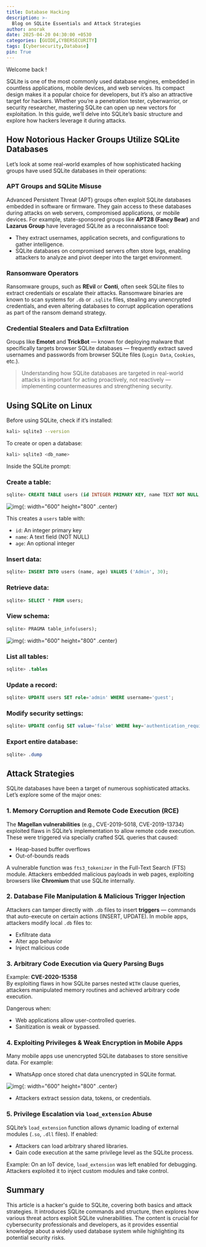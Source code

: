```yaml
--- 
title: Database Hacking
description: >-
  Blog on SQLite Essentials and Attack Strategies
author: anorak
date: 2025-04-20 04:30:00 +0530
categories: [GUIDE,CYBERSECURITY]
tags: [Cybersecurity,Database]
pin: True
---  
```


Welcome back !

SQLite is one of the most commonly used database engines, embedded in countless applications, mobile devices, and web services. Its compact design makes it a popular choice for developers, but it’s also an attractive target for hackers. Whether you’re a penetration tester, cyberwarrior, or security researcher, mastering SQLite can open up new vectors for exploitation. In this guide, we’ll delve into SQLite’s basic structure and explore how hackers leverage it during attacks.

 

## How Notorious Hacker Groups Utilize SQLite Databases

Let’s look at some real-world examples of how sophisticated hacking groups have used SQLite databases in their operations:

### APT Groups and SQLite Misuse

Advanced Persistent Threat (APT) groups often exploit SQLite databases embedded in software or firmware. They gain access to these databases during attacks on web servers, compromised applications, or mobile devices. For example, state-sponsored groups like **APT28 (Fancy Bear)** and **Lazarus Group** have leveraged SQLite as a reconnaissance tool:

- They extract usernames, application secrets, and configurations to gather intelligence.
- SQLite databases on compromised servers often store logs, enabling attackers to analyze and pivot deeper into the target environment.

### Ransomware Operators

Ransomware groups, such as **REvil** or **Conti**, often seek SQLite files to extract credentials or escalate their attacks. Ransomware binaries are known to scan systems for `.db` or `.sqlite` files, stealing any unencrypted credentials, and even altering databases to corrupt application operations as part of the ransom demand strategy.

### Credential Stealers and Data Exfiltration

Groups like **Emotet** and **TrickBot** — known for deploying malware that specifically targets browser SQLite databases — frequently extract saved usernames and passwords from browser SQLite files (`Login Data`, `Cookies`, etc.).

> Understanding how SQLite databases are targeted in real-world attacks is important for acting proactively, not reactively — implementing countermeasures and strengthening security.

 

## Using SQLite on Linux

Before using SQLite, check if it’s installed:

```bash
kali> sqlite3 --version
```

To create or open a database:

```bash
kali> sqlite3 <db_name>
```

Inside the SQLite prompt:

### Create a table:

```sql
sqlite> CREATE TABLE users (id INTEGER PRIMARY KEY, name TEXT NOT NULL, age INTEGER);
```


![img](/assets/img/202504/m1.avif){: width="600" height="800"  .center}

This creates a `users` table with:

- `id`: An integer primary key
- `name`: A text field (NOT NULL)
- `age`: An optional integer

### Insert data:

```sql
sqlite> INSERT INTO users (name, age) VALUES ('Admin', 30);
```

### Retrieve data:

```sql
sqlite> SELECT * FROM users;
```

### View schema:

```sql
sqlite> PRAGMA table_info(users);
```



![img](/assets/img/202504/m2.avif){: width="600" height="800"  .center}

### List all tables:

```sql
sqlite> .tables
```

### Update a record:

```sql
sqlite> UPDATE users SET role='admin' WHERE username='guest';
```

### Modify security settings:

```sql
sqlite> UPDATE config SET value='false' WHERE key='authentication_required';
```

### Export entire database:

```sql
sqlite> .dump
```

 

## Attack Strategies

SQLite databases have been a target of numerous sophisticated attacks. Let’s explore some of the major ones:

### 1. Memory Corruption and Remote Code Execution (RCE)

The **Magellan vulnerabilities** (e.g., CVE-2019-5018, CVE-2019-13734) exploited flaws in SQLite’s implementation to allow remote code execution. These were triggered via specially crafted SQL queries that caused:

- Heap-based buffer overflows
- Out-of-bounds reads

A vulnerable function was `fts3_tokenizer` in the Full-Text Search (FTS) module. Attackers embedded malicious payloads in web pages, exploiting browsers like **Chromium** that use SQLite internally.

### 2. Database File Manipulation & Malicious Trigger Injection

Attackers can tamper directly with `.db` files to insert **triggers** — commands that auto-execute on certain actions (INSERT, UPDATE). In mobile apps, attackers modify local `.db` files to:

- Exfiltrate data
- Alter app behavior
- Inject malicious code

### 3. Arbitrary Code Execution via Query Parsing Bugs

Example: **CVE-2020-15358**  
By exploiting flaws in how SQLite parses nested `WITH` clause queries, attackers manipulated memory routines and achieved arbitrary code execution.

Dangerous when:
- Web applications allow user-controlled queries.
- Sanitization is weak or bypassed.

### 4. Exploiting Privileges & Weak Encryption in Mobile Apps

Many mobile apps use unencrypted SQLite databases to store sensitive data. For example:

- WhatsApp once stored chat data unencrypted in SQLite format.


![img](/assets/img/202504/m3.avif){: width="600" height="800"  .center}

- Attackers extract session data, tokens, or credentials.

### 5. Privilege Escalation via `load_extension` Abuse

SQLite’s `load_extension` function allows dynamic loading of external modules (`.so`, `.dll` files). If enabled:

- Attackers can load arbitrary shared libraries.
- Gain code execution at the same privilege level as the SQLite process.

Example: On an IoT device, `load_extension` was left enabled for debugging. Attackers exploited it to inject custom modules and take control.

 

## Summary

This article is a hacker's guide to SQLite, covering both basics and attack strategies. It introduces SQLite commands and structure, then explores how various threat actors exploit SQLite vulnerabilities. The content is crucial for cybersecurity professionals and developers, as it provides essential knowledge about a widely used database system while highlighting its potential security risks.
